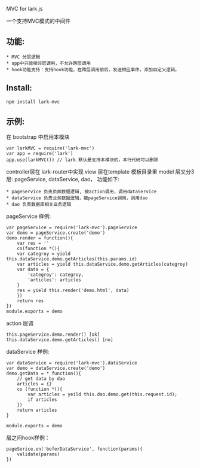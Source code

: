 MVC for lark.js

一个支持MVC模式的中间件

## 功能:

    * MVC 分层逻辑
    * app中只能相邻层调用，不允许跨层调用
    * hook功能支持：支持hook功能，在跨层调用前后，发送相应事件，添加自定义逻辑。

## Install:

```
npm install lark-mvc
```

## 示例:

在 bootstrap 中启用本模块

```
var larkMVC = require('lark-mvc')
var app = require('lark')
app.use(larkMVC()) // lark 默认是支持本模块的，本行代码可以删除
```

controller层在 lark-router中实现
view 层在template 模板目录里
model 层又分3层: pageService, dataService, dao， 功能如下:

    * pageService 负责页面数据逻辑, 被action调用，调用dataService
    * dataService 负责业务数据逻辑，被pageService调用，调用dao
    * dao 负责数据库相关业务逻辑

pageService 样例:

```
var pageService = require('lark-mvc').pageService
var demo = pageService.create('demo')
demo.render = function(){
    var res = ''
    co(function *(){
    var categroy = yield this.dataService.demo.getArticles(this.params.id)
    var articles = yield this.dataService.demo.getArticles(categroy)
    var data = {
        'categroy': categroy,
        'articles': articles
    }
    res = yield this.render('demo.html', data)
    })
    return res
})
module.exports = demo
```

action 层调

```
this.pageService.demo.render() [ok]
this.dataService.demo.getArticles() [no]
```

dataService 样例:

```
var dataService = require('lark-mvc').dataService
var demo = dataService.create('demo')
demo.getData = * function(){
    // get data by dao
    articles = {}
    co (function *(){
        var articles = yeild this.dao.demo.get(this.request.id);
        if articles
    })
    return articles
}

module.exports = demo
```

层之间hook样例：

```
pageSerice.on('beferDataService', function(params){
    validate(params)
})
```

